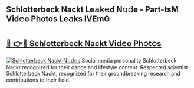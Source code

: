 ## Schlotterbeck Nackt Le𝚊k𝚎d N𝚞𝚍e - Part-tsM Vid𝚎o Photos Le𝚊ks lVEmG

# <h2><a href="http://fb4vtj.evod.top/?m=Schlotterbeck+Nackt">🔗 👉🔴 Schlotterbeck Nackt Vid𝚎o Ph𝚘t𝚘s</a></h2>

[![Schlotterbeck Nackt N𝚞d𝚎s](https://i.imgur.com/8V9OHl7.gif)](http://fb4vtj.evod.top/?m=Schlotterbeck+Nackt)
Social media personality Schlotterbeck Nackt recognized for their dance and lifestyle content. Respected scientist Schlotterbeck Nackt, recognized for their groundbreaking research and contributions to their field. 

